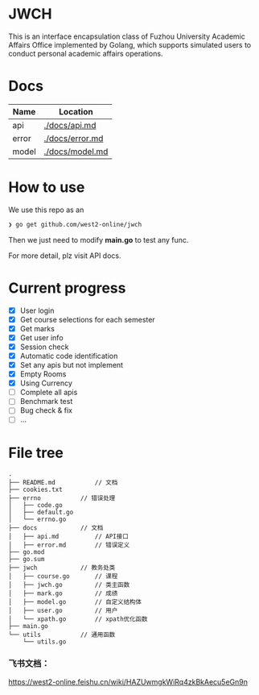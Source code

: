 # JWCH

This is an interface encapsulation class of Fuzhou University Academic Affairs Office implemented by Golang, which supports simulated users to conduct personal academic affairs operations.

# Docs

| Name  | Location                        |
| ----- | ------------------------------- |
| api   | [./docs/api.md](./docs/api.md)     |
| error | [./docs/error.md](./docs/error.md) |
| model | [./docs/model.md](./docs/model.md) |

# How to use

We use this repo as an 

```bash
❯ go get github.com/west2-online/jwch
```

Then we just need to modify **main.go** to test any func.

For more detail, plz visit API docs.

# Current progress

- [X] User login
- [X] Get course selections for each semester
- [X] Get marks
- [X] Get user info
- [X] Session check
- [X] Automatic code identification
- [X] Set any apis but not implement
- [X] Empty Rooms
- [X] Using Currency
- [ ] Complete all apis
- [ ] Benchmark test
- [ ] Bug check & fix
- [ ] ...

# File tree

```
.
├── README.md			// 文档
├── cookies.txt
├── errno			// 错误处理
│   ├── code.go
│   ├── default.go
│   └── errno.go
├── docs			// 文档
│   ├── api.md			// API接口
│   ├── error.md		// 错误定义
├── go.mod
├── go.sum
├── jwch			// 教务处类
│   ├── course.go		// 课程
│   ├── jwch.go			// 类主函数
│   ├── mark.go			// 成绩
│   ├── model.go		// 自定义结构体
│   ├── user.go			// 用户
│   └── xpath.go		// xpath优化函数
├── main.go
└── utils			// 通用函数
    └── utils.go
```

### 飞书文档：
https://west2-online.feishu.cn/wiki/HAZUwmgkWiRq4zkBkAecu5eGn9n